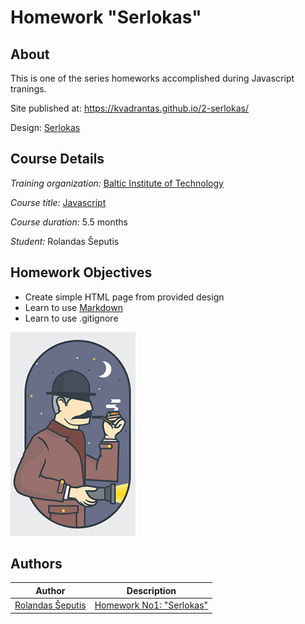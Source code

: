 # Homework "Serlokas"

## About

This is one of the series homeworks accomplished during Javascript tranings.

Site published at: https://kvadrantas.github.io/2-serlokas/

Design: [Serlokas](https://cdn.discordapp.com/attachments/850245533838868480/850246157619298324/404-Web-Page-Design-Examples-6.png)

## Course Details
*Training organization:* [Baltic Institute of Technology](https://bit.lt/)

*Course title:* [Javascript](https://bit.lt/studijos/javascript-studijos/)

*Course duration:* 5.5 months

*Student:* Rolandas Šeputis

## Homework Objectives
- Create simple HTML page from provided design
- Learn to use [Markdown](https://guides.github.com/features/mastering-markdown/)
- Learn to use .gitignore




![Serlokas](/serlokas.jpg)


## Authors


Author | Description
------------ | -------------
[Rolandas Šeputis](https://github.com/kvadrantas)| [Homework No1: "Serlokas"](https://kvadrantas.github.io/2-serlokas/)

